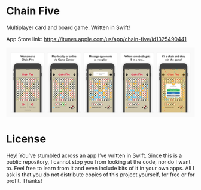 # Chain Five
Multiplayer card and board game. Written in Swift!

App Store link: https://itunes.apple.com/us/app/chain-five/id1325490441

![Chain Five Preview](https://github.com/kylejohnsonkj/Chain-Five/blob/master/preview.png "Chain Five Preview")

# License

Hey! You’ve stumbled across an app I’ve written in Swift. Since this is a public repository, I cannot stop you from looking at the code, nor do I want to. Feel free to learn from it and even include bits of it in your own apps. All I ask is that you do not distribute copies of this project yourself, for free or for profit. Thanks!

